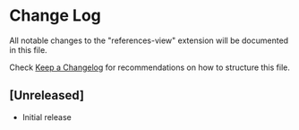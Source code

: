 # Change Log
All notable changes to the "references-view" extension will be documented in this file.

Check [Keep a Changelog](http://keepachangelog.com/) for recommendations on how to structure this file.

## [Unreleased]
- Initial release